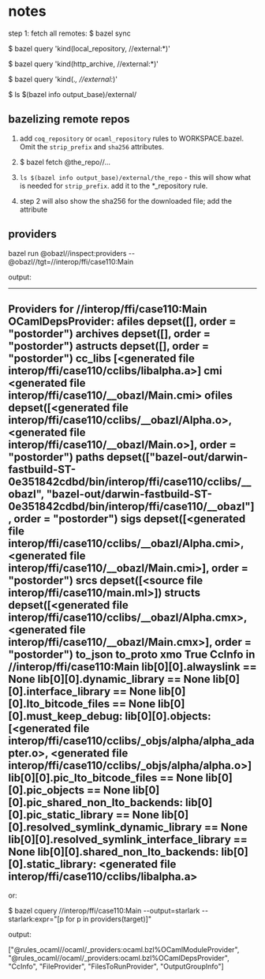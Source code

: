 # notes

step 1: fetch all remotes: $ bazel sync

$ bazel query 'kind(local_repository, //external:*)'

$ bazel query 'kind(http_archive, //external:*)'

$ bazel query 'kind(.*, //external:*)'

$ ls $(bazel info output_base)/external/

## bazelizing remote repos

1. add `coq_repository` or `ocaml_repository` rules to
WORKSPACE.bazel. Omit the `strip_prefix` and `sha256` attributes.

2. $ bazel fetch @the_repo//...

3. `ls $(bazel info output_base)/external/the_repo` - this will show
what is needed for `strip_prefix`. add it to the *_repository rule.

4. step 2 will also show the sha256 for the downloaded file; add the attribute

## providers

bazel run @obazl//inspect:providers --@obazl//tgt=//interop/ffi/case110:Main

output:

----
Providers for //interop/ffi/case110:Main
OCamlDepsProvider:
  afiles  depset([], order = "postorder")
  archives  depset([], order = "postorder")
  astructs  depset([], order = "postorder")
  cc_libs  [<generated file interop/ffi/case110/cclibs/libalpha.a>]
  cmi  <generated file interop/ffi/case110/__obazl/Main.cmi>
  ofiles  depset([<generated file interop/ffi/case110/cclibs/__obazl/Alpha.o>, <generated file interop/ffi/case110/__obazl/Main.o>], order = "postorder")
  paths  depset(["bazel-out/darwin-fastbuild-ST-0e351842cdbd/bin/interop/ffi/case110/cclibs/__obazl", "bazel-out/darwin-fastbuild-ST-0e351842cdbd/bin/interop/ffi/case110/__obazl"], order = "postorder")
  sigs  depset([<generated file interop/ffi/case110/cclibs/__obazl/Alpha.cmi>, <generated file interop/ffi/case110/__obazl/Main.cmi>], order = "postorder")
  srcs  depset([<source file interop/ffi/case110/main.ml>])
  structs  depset([<generated file interop/ffi/case110/cclibs/__obazl/Alpha.cmx>, <generated file interop/ffi/case110/__obazl/Main.cmx>], order = "postorder")
  to_json  <built-in method to_json of struct value>
  to_proto  <built-in method to_proto of struct value>
  xmo  True
CcInfo in //interop/ffi/case110:Main  lib[0][0].alwayslink == None
  lib[0][0].dynamic_library == None
  lib[0][0].interface_library == None
  lib[0][0].lto_bitcode_files == None
  lib[0][0].must_keep_debug: <built-in method must_keep_debug of LibraryToLink value>
  lib[0][0].objects: [<generated file interop/ffi/case110/cclibs/_objs/alpha/alpha_adapter.o>, <generated file interop/ffi/case110/cclibs/_objs/alpha/alpha.o>]
  lib[0][0].pic_lto_bitcode_files == None
  lib[0][0].pic_objects == None
  lib[0][0].pic_shared_non_lto_backends: <built-in method pic_shared_non_lto_backends of LibraryToLink value>
  lib[0][0].pic_static_library == None
  lib[0][0].resolved_symlink_dynamic_library == None
  lib[0][0].resolved_symlink_interface_library == None
  lib[0][0].shared_non_lto_backends: <built-in method shared_non_lto_backends of LibraryToLink value>
  lib[0][0].static_library: <generated file interop/ffi/case110/cclibs/libalpha.a>
----

or:

$ bazel cquery //interop/ffi/case110:Main --output=starlark --starlark:expr="[p for p in providers(target)]"

output:

["@rules_ocaml//ocaml/_providers:ocaml.bzl%OCamlModuleProvider", "@rules_ocaml//ocaml/_providers:ocaml.bzl%OCamlDepsProvider", "CcInfo", "FileProvider", "FilesToRunProvider", "OutputGroupInfo"]

